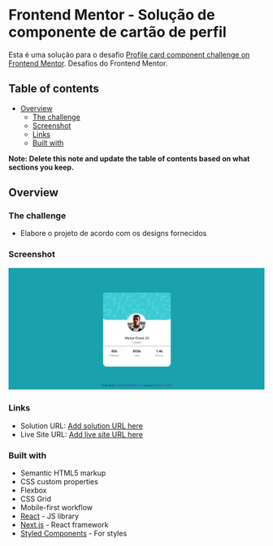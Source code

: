 # Frontend Mentor - Solução de componente de cartão de perfil

Esta é uma solução para o desafio [Profile card component challenge on Frontend Mentor](https://www.frontendmentor.io/challenges/profile-card-component-cfArpWshJ).  Desafios do Frontend Mentor.

## Table of contents

- [Overview](#overview)
  - [The challenge](#the-challenge)
  - [Screenshot](#screenshot)
  - [Links](#links)
  - [Built with](#built-with)


**Note: Delete this note and update the table of contents based on what sections you keep.**

## Overview

### The challenge

- Elabore o projeto de acordo com os designs fornecidos

### Screenshot

![](images\Projeto.png)


### Links

- Solution URL: [Add solution URL here](https://your-solution-url.com)
- Live Site URL: [Add live site URL here](https://your-live-site-url.com)


### Built with

- Semantic HTML5 markup
- CSS custom properties
- Flexbox
- CSS Grid
- Mobile-first workflow
- [React](https://reactjs.org/) - JS library
- [Next.js](https://nextjs.org/) - React framework
- [Styled Components](https://styled-components.com/) - For styles




